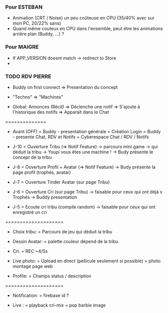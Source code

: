 ### Pour ESTEBAN

- Animation (CRT / Noise) un peu coûteuse en CPU (35/40% avec sur mon PC, 20/22% sans)
- Quand même couteux en CPU dans l'ensemble, peut être les animations arrière plan (Buddy, ...) ?

### Pour MAIGRE

- If APP_VERSION doesnt match -> redirect to Store
- 

### TODO RDV PIERRE

- Buddy on first connect => Presentation du concept

- "Techno" => "Machines"

- Global: Annonces (Récit)
    => Déclenche une notif
    => S'ajoute à l'historique des notifs 
    => Apparait dans le Chat

==============

- Avant (OFF)
    = Buddy - presentation générale 
    = Création Login
    = Buddy - presente Chat, RDV et Notifs
    = Cyberespace Chat / RDV / Notifs
- J-10 
    = Ouverture Tribu (=> Notif Feature)
        -> parcours mini game -> qui déduit la tribu
        -> Youpi vous êtes une machine !
        -> Budy présente le concept de la tribu
- J-8
    = Ouverture Profil + Avatar (=> Notif Feature)
        -> Budy présente la page profil (trophés, avatar)

- J-7
    = Ouverture Tinder Avatar (sur page Tribu)

- J-6
    = Ouverture Cri (sur page Tribu)
        -> faisable pour ceux qui ont déjà x Trophés
        -> Buddy presentation

- J-5
    = Ecoute cri tribu (compile random)
        -> faisable pour ceux qui ont enregistré un cri



====================

- Choix tribu: 
    = Parcours de jeu qui déduit la tribu

- Dessin Avatar:
    = palette couleur dépend de la tribu

- Cri:
    = REC ~4/5s

- Live photo:
    = Upload en direct (pellicule seulement si possible)
    = photo montage page web

- Profile:
    = Champs status / description


====================

- Notification:
    = firebase id ?

- Live :
    = playback cri-mix
    = pop barbie image
 

 